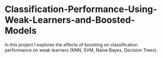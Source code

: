 # Classification-Performance-Using-Weak-Learners-and-Boosted-Models
In this project I explores the effects of boosting on classification performance on  weak learners (KNN, SVM, Naïve Bayes, Decision Trees).
